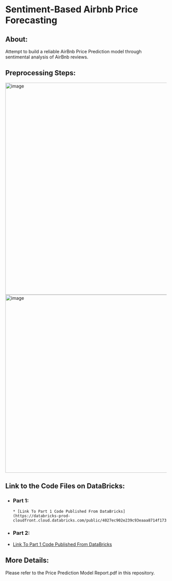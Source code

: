 # Sentiment-Based Airbnb Price Forecasting

## About: <br>
Attempt to build a reliable AirBnb Price Prediction model through sentimental analysis of AirBnb reviews.

## Preprocessing Steps: <br>
<img width="662" alt="image" src="https://github.com/WonderBoi99/Sentiment-Based-AirBnb-Price-Forecasting/assets/61436662/35d6d822-484e-4838-8573-f672f48308c2"><br>
<img width="556" alt="image" src="https://github.com/WonderBoi99/Sentiment-Based-AirBnb-Price-Forecasting/assets/61436662/8e55c469-f6de-47f1-a702-2a65e735468a"><br>

## Link to the Code Files on DataBricks: <br>
* ### Part 1:
      * [Link To Part 1 Code Published From DataBricks](https://databricks-prod-cloudfront.cloud.databricks.com/public/4027ec902e239c93eaaa8714f173bcfc/7666971473661600/2345649626632174/4245932054628588/latest.html)
* ### Part 2:
 * [Link To Part 1 Code Published From DataBricks](https://databricks-prod-cloudfront.cloud.databricks.com/public/4027ec902e239c93eaaa8714f173bcfc/7666971473661600/2345649626632135/4245932054628588/latest.html)

## More Details: <br>
Please refer to the Price Prediction Model Report.pdf in this repository.


 
